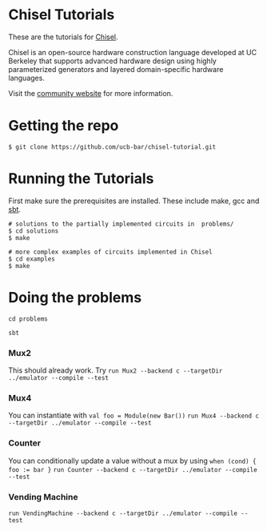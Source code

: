 Chisel Tutorials
================

These are the tutorials for [Chisel](https://github.com/ucb-bar/chisel).

Chisel is an open-source hardware construction language developed
at UC Berkeley that supports advanced hardware design using highly
parameterized generators and layered domain-specific hardware languages.

Visit the [community website](http://chisel.eecs.berkeley.edu/) for more
information.

Getting the repo
================

    $ git clone https://github.com/ucb-bar/chisel-tutorial.git

Running the Tutorials
=====================

First make sure the prerequisites are installed. These include make, gcc
and [sbt](http://www.scala-sbt.org/release/docs/Getting-Started/Setup.html).

    # solutions to the partially implemented circuits in  problems/
    $ cd solutions
    $ make

    # more complex examples of circuits implemented in Chisel
    $ cd examples
    $ make


Doing the problems
=====================
`cd problems`

`sbt`

### Mux2
This should already work. Try
`run Mux2 --backend c --targetDir ../emulator --compile --test`

### Mux4

You can instantiate with `val foo = Module(new Bar())`
`run Mux4 --backend c --targetDir ../emulator --compile --test`

### Counter
You can conditionally update a value without a mux by using `when (cond) { foo := bar }`
`run Counter --backend c --targetDir ../emulator --compile --test`

### Vending Machine
`run VendingMachine --backend c --targetDir ../emulator --compile --test`
